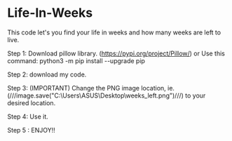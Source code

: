 # Life-In-Weeks
This code let's you find your life in weeks and how many weeks are left to live.

Step 1: Download pillow library. (https://pypi.org/project/Pillow/)
        or
        Use this command: python3 -m pip install --upgrade pip

Step 2: download my code.

Step 3: (IMPORTANT) Change the PNG image location, ie.(///image.save("C:\\Users\\ASUS\\Desktop\\weeks_left.png")///) to your desired location. 

Step 4: Use it.

Step 5 : ENJOY!!
